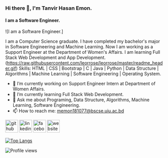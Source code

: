 ### Hi there 👋, I'm Tanvir Hasan Emon.
#### I am a Software Engineer.
![I am a Software Engineer.]

I am a Computer Science graduate. I have completed my bachelor's major in Software Engineering and Machine Learning. Now I am working as a Support Engineer at the Department of Women's Affairs. I am learning Full Stack Web Development and App Development.
(https://raw.githubusercontent.com/leorrose/leorrose/master/readme_header.gif)
Skills: HTML | CSS | Bootstrap | C | Java | Python | Data Structure | Algorithms | Machine Learning | Software Engineering | Operating System.

- 🔭 I’m currently working on Support Engineer Intern at Department of Women Affairs. 
- 🌱 I’m currently learning Full Stack Web Development. 
- 💬 Ask me about Programing, Data Structure, Algorithms, Machine Learning, Software Engineering. 
- 📫 How to reach me: memon181077@bscse.uiu.ac.bd 


[<img src='https://cdn.jsdelivr.net/npm/simple-icons@3.0.1/icons/github.svg' alt='github' height='40'>](https://github.com/tanvir0908)  [<img src='https://cdn.jsdelivr.net/npm/simple-icons@3.0.1/icons/linkedin.svg' alt='linkedin' height='40'>](https://www.linkedin.com/in/tanvir-hasan-emon/)  [<img src='https://cdn.jsdelivr.net/npm/simple-icons@3.0.1/icons/facebook.svg' alt='facebook' height='40'>](https://www.facebook.com/m.me/tanvir.emon.353)  [<img src='https://cdn.jsdelivr.net/npm/simple-icons@3.0.1/icons/icloud.svg' alt='website' height='40'>](https://tanvir0908.github.io/Tanvir_Hasan_Emon_Personal_Site/)  

[![Top Langs](https://github-readme-stats.vercel.app/api/top-langs/?username=tanvir0908)](https://github.com/anuraghazra/github-readme-stats)

![Profile views](https://gpvc.arturio.dev/tanvir0908)  
